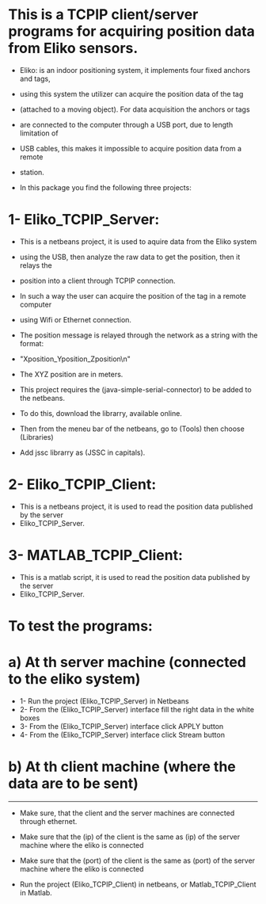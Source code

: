 # This is a TCPIP client/server programs for acquiring position data from Eliko sensors.
 
 * Eliko: is an indoor positioning system, it implements four fixed anchors and tags, 
 * using this system the utilizer can acquire the position data of the tag 
 * (attached to a moving object). For data acquisition the anchors or tags 
 * are connected to the computer through a USB port, due to length limitation of
 * USB cables, this makes it impossible to acquire position data from a remote 
 * station.
  
 * In this package you find the following three projects:
 
 # 1- Eliko_TCPIP_Server:
 * This is a netbeans project, it is used to aquire data from the Eliko system 
 * using the USB, then analyze the raw data to get the position, then it relays the
 * position into a client through TCPIP connection. 
  
 * In such a way the user can acquire the position of the tag in a remote computer
 * using Wifi or Ethernet connection.
  
 * The position message is relayed through the network as a string with the format:
 * "Xposition_Yposition_Zposition\n"
 
 * The XYZ position are in meters.
  
 * This project requires the (java-simple-serial-connector) to be added to the netbeans.
 * To do this, download the librarry, available online.
 * Then from the meneu bar of the netbeans, go to (Tools) then choose (Libraries)
 * Add jssc librarry as (JSSC in capitals).
  
 # 2- Eliko_TCPIP_Client:
 * This is a netbeans project, it is used to read the position data published by the server
 * Eliko_TCPIP_Server.
  
  # 3- MATLAB_TCPIP_Client:
 * This is a matlab script, it is used to read the position data published by the server
 * Eliko_TCPIP_Server.
 
 # To test the programs:
 
 # a) At th server machine (connected to the eliko system)
 * 1- Run the project (Eliko_TCPIP_Server) in Netbeans
 * 2- From the (Eliko_TCPIP_Server) interface fill the right data in the white boxes
 * 3- From the (Eliko_TCPIP_Server) interface click APPLY button
 * 4- From the (Eliko_TCPIP_Server) interface click Stream button
 
 
 # b) At th client machine (where the data are to be sent)
 *******************************************************
 * Make sure, that the client and the server machines are connected through ethernet.
 
 * Make sure that the (ip) of the client is the same as (ip) of the server machine 
   where the eliko is connected
 
 * Make sure that the (port) of the client is the same as (port) of the server machine 
    where the eliko is connected
 
 * Run the project (Eliko_TCPIP_Client) in netbeans, or Matlab_TCPIP_Client in Matlab.
 
